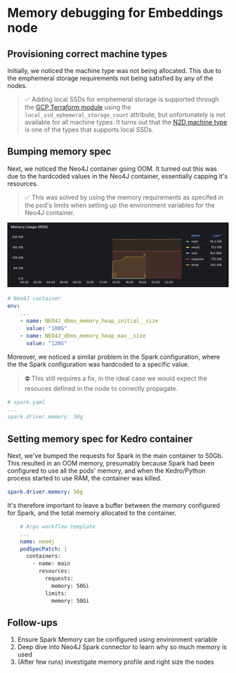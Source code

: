 # Memory debugging for Embeddings node

## Provisioning correct machine types

Initially, we noticed the machine type was not being allocated. This due to the emphemeral storage requirements not being satisfied by any of the nodes.

> ✅ Adding local SSDs for emphemeral storage is supported through the [GCP Terraform module](https://registry.terraform.io/modules/terraform-google-modules/kubernetes-engine/google/latest/submodules/private-cluster) using the `local_ssd_ephemeral_storage_count` attribute, but unfortunately is not available for all machine types. It turns out that the [N2D machine type](https://cloud.google.com/compute/docs/general-purpose-machines#n2d_machines) is one of the types that supports local SSDs. 

## Bumping memory spec

Next, we noticed the Neo4J container going OOM. It turned out this was due to the hardcoded values in the Neo4J container, essentially capping it's resources.

> ✅ This was solved by using the memory requirements as specifed in the pod's limits when setting up the environment variables for the Neo4J container.

![](./assets/memory_usage.png)

```yaml
# Neo4J container
env:
    ...
    - name: NEO4J_dbms_memory_heap_initial__size
      value: "100G"
    - name: NEO4J_dbms_memory_heap_max__size
      value: "120G"
```

Moreover, we noticed a similar problem in the Spark configuration, where the the Spark configuration was hardcoded to a specific value.

> ⛔️ This still requires a fix, in the ideal case we would expect the resouces defined in the node to correctly propagate.

```yaml
# spark.yaml
...
spark.driver.memory: 30g
```

## Setting memory spec for Kedro container

Next, we've bumped the requests for Spark in the main container to 50Gb. This resulted in an OOM memory, presumably because Spark had been configured to use all the pods' memory, and when the Kedro/Python process started to use RAM, the container was killed.

```yaml
spark.driver.memory: 50g
```

It's therefore important to leave a buffer between the memory configured for Spark, and the total memory allocated to the container.

```yaml
    # Argo workflow template
    ...
    name: neo4j
    podSpecPatch: |
      containers:
        - name: main
          resources:
            requests:
              memory: 50Gi
            limits:
              memory: 50Gi
```

## Follow-ups

1. Ensure Spark Memory can be configured using environment variable
2. Deep dive into Neo4J Spark connector to learn why so much memory is used
3. (After few runs) investigate memory profile and right size the nodes
